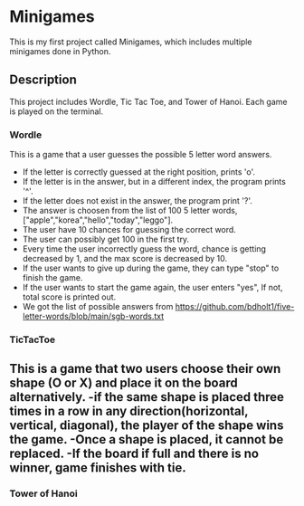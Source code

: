 # Minigames
This is my first project called Minigames, which includes multiple minigames done in Python.
## Description
This project includes Wordle, Tic Tac Toe, and Tower of Hanoi. Each game is played on the terminal.
### Wordle
This is a game that a user guesses the possible 5 letter word answers. 
- If the letter is correctly guessed at the right position, prints 'o'. 
- If the letter is in the answer, but in a different index, the program prints '^'.
- If the letter does not exist in the answer, the program print '?'.
- The answer is choosen from the list of 100 5 letter words, ["apple","korea","hello","today","leggo"].
- The user have 10 chances for guessing the correct word.
- The user can possibly get 100 in the first try.
- Every time the user incorrectly guess the word, chance is getting decreased by 1, and the max score is decreased by 10.
- If the user wants to give up during the game, they can type "stop" to finish the game.
- If the user wants to start the game again, the user enters "yes", If not, total score is printed out.
- We got the list of possible answers from https://github.com/bdholt1/five-letter-words/blob/main/sgb-words.txt
### TicTacToe
This is a game that two users choose their own shape (O or X) and place it on the board alternatively.
-if the same shape is placed three times in a row in any direction(horizontal, vertical, diagonal), the player of the shape wins the game.
-Once a shape is placed, it cannot be replaced.
-If the board if full and there is no winner, game finishes with tie.
-
### Tower of Hanoi
